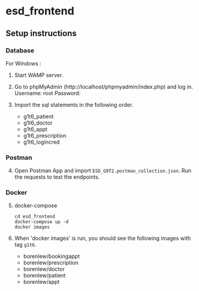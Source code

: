 # esd_frontend

## Setup instructions

### Database
For Windows :
1.  Start WAMP server.

2.  Go to phpMyAdmin (http://localhost/phpmyadmin/index.php) and log in.
    Username: root
    Password: 

3.  Import the sql statements in the following order.
    - g1t6_patient
    - g1t6_doctor
    - g1t6_appt
    - g1t6_prescription
    - g1t6_logincred

### Postman
4.  Open Postman App and import `ESD_G9T2.postman_collection.json`.
    Run the requests to test the endpoints.

### Docker
5.  docker-compose
    ```
    cd esd_frontend
    docker-compose up -d
    docker images
    ```

6.  When 'docker images' is run, you should see the following images with tag `g1t6`.
    - borenlew/bookingappt
    - borenlew/prescription
    - borenlew/doctor
    - borenlew/patient
    - borenlew/appt

